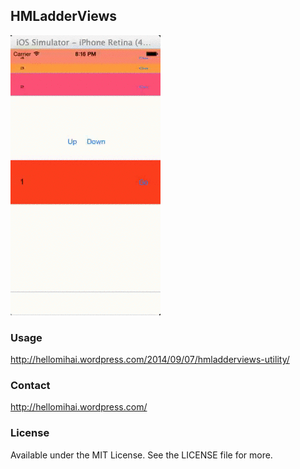 ## HMLadderViews


![HMLadderViews](HMLadderViewsExample.gif)

### Usage
http://hellomihai.wordpress.com/2014/09/07/hmladderviews-utility/

### Contact
http://hellomihai.wordpress.com/

### License

Available under the MIT License. See the LICENSE file for more.